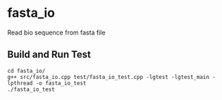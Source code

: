 fasta_io
=======

Read bio sequence from fasta file

Build and Run Test
----------
    cd fasta_io/
    g++ src/fasta_io.cpp test/fasta_io_test.cpp -lgtest -lgtest_main -lpthread -o fasta_io_test
    ./fasta_io_test
